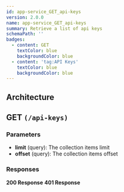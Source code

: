 ```yaml
---
id: app-service_GET_api-keys
version: 2.0.0
name: app-service_GET_api-keys
summary: Retrieve a list of api keys
schemaPath: ''
badges:
  - content: GET
    textColor: blue
    backgroundColor: blue
  - content: 'tag:API Keys'
    textColor: blue
    backgroundColor: blue
---
```

## Architecture
<NodeGraph />



## GET `(/api-keys)`

### Parameters
- **limit** (query): The collection items limit
- **offset** (query): The collection items offset




### Responses
**200 Response**
<SchemaViewer file="response-200.json" maxHeight="500" id="response-200" />
      **401 Response**
<SchemaViewer file="response-401.json" maxHeight="500" id="response-401" />
